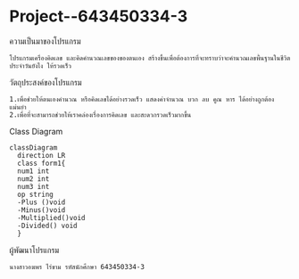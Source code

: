 # Project--643450334-3
ความเป็นมาของโปรแกรม
```
โปรแกรมเครื่องคิดเลข และคิดคำนวณเลขของของตนเอง สร้างขึ้นเพื่อต้องการที่จะทราบว่าจะคำนวณเลขพื้นฐานในชีวิตประจำวันยังไง ให้รวดเร็ว 
```
วัตถุประสงค์ของโปรแกรม
```
1.เพื่อช่วยให้ตนเองคำนวณ หรือคิดเลขได้อย่างรวดเร็ว แสดงค่าจำนวณ บวก ลบ คูณ หาร ได้อย่างถูกต้องแม่นยำ
2.เพื่อที่จะสามารถช่วยให้เราคล่องเรื่องการคิดเลข และสะดวกรวดเร็วมากขึ้น
```

Class Diagram
```mermaid
classDiagram
  direction LR
  class form1{
  num1 int
  num2 int
  num3 int
  op string 
  -Plus ()void
  -Minus()void
  -Multiplied()void
  -Divided() void 
  }

```
ผู้พัฒนาโปรแกรม
```
นางสาวอฆพร ไร่ขาม รหัสนักศึกษา 643450334-3
```
